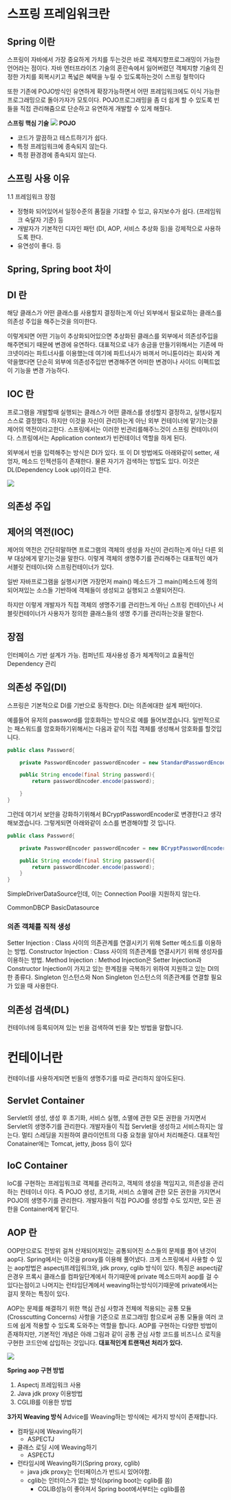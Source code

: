 # 스프링 프레임워크란

## Spring 이란
스프링이 자바에서 가장 중요하게 가치를 두는것은 바로 객체지향프로그래밍이 가능한 언어라는 점이다.  자바 엔터프라이즈 기술의 혼란속에서 잃어버렸던 객체지향 기술의 진정한 가치를 회복시키고 폭넓은 혜택을 누릴 수 있도록하는것이 스프링 철학이다

또한 기존에 POJO방식인 유연하게 확장가능하면서 어떤 프레임워크에도 이식 가능한 프로그래밍으로 돌아가자가 모토이다. POJO프로그래밍을 좀 더 쉽게 할 수 있도록 빈들을 직접 관리해줌으로 단순하고 유연하게 개발할 수 있게 해줬다.

**스프링 핵심 기술**
![](https://i.imgur.com/AuHosiO.jpg)
**POJO**
* 코드가 깔끔하고 테스트하기가 쉽다.
* 특정 프레임워크에 종속되지 않는다.
* 특정 환경경에 종속되지 않는다.

## 스프링 사용 이유

1.1 프레임워크 장점
- 정형화 되어있어서 일정수준의 품질을 기대할 수 있고, 
유지보수가 쉽다. (프레임워크 숙달자 기준) 등
- 개발자가 기본적인 디자인 패턴 (DI, AOP, 서비스 추상화 등)을 강제적으로 사용하도록 한다.
- 유연성이 좋다. 등


## Spring, Spring boot 차이

## DI 란
해당 클래스가 어떤 클래스를 사용할지 결정하는게 아닌 외부에서 필요로하는 클래스를 의존성 주입을 해주는것을 의미한다. 

이렇게되면 어떤 기능이 추상화되어있으면 추상화된 클래스를 외부에서 의존성주입을 해주면되기 때문에 변경에 유연하다. 대표적으로 내가 송금을 만들기위해서는 기존에 마크넷이라는 파트너사를 이용했는데 여기에 파트너사가 바껴서 머니튠이라는 회사와 계약을했다면 단순히 외부에 의존성주입만 변경해주면 어떠한 변경이나 사이드 이펙트없이 기능을 변경 가능하다.
## IOC 란
프로그램을 개발할때 실행되는 클래스가 어떤 클래스를 생성할지 결정하고, 실행시킬지 스스로 결정했다. 하지만 이것을 자신이 관리하는게 아닌 외부 컨테이너에 맡기는것을 제어의 역전이라고한다. 스프링에서는 이러한 빈관리를해주느것이 스프링 컨테이너이다. 스프링에서는 Application context가 빈컨테이너 역할을 하게 된다. 

외부에서 빈을 입력해주는 방식은 DI가 있다. 또 이 DI 방법에도 아래와같이 setter, 새엉자, 메소드 인젝션등이 존재한다. 물론 자기가 검색하는 방법도 있다. 이것은 DL(Dependency Look up)이라고 한다.

 

![](https://i.imgur.com/Vm6PGOJ.jpg)


## 의존성 주입

## 제어의 역전(IOC)

제어의 역전은 간단히말하면 프로그램의 객체의 생성을 자신이 관리하는게 아닌 다른 외부 대상에게 맡기는것을 말한다. 이렇게 객체의 생명주기를 관리해주는 대표적인 예가 서블릿 컨테이너와 스프링컨테이너가 있다.

일반 자바프로그램을 실행시키면 가장먼저 main() 메소드가 그 main()메소드에 정의 되어져있는 소스들 기반하에 객체들이 생성되고 실행되고 소멸되어진다.

하지만 이렇게 개발자가 직접 객체의 생명주기를 관리한느게 아닌 스프링 컨테이넌나 서블릿컨테이너가 사용자가 정의한 클래스들의 생명 주기를 관리하는것을 말한다.

## 장점

인터페이스 기반 설계가 가능.
컴퍼넌트 재사용성 증가
체계적이고 효율적인 Dependency 관리


## 의존성 주입(DI)
스프링은 기본적으로 DI를 기반으로 동작한다. DI는 의존에대한 설계 패턴이다. 

예를들어 유저의 password를 암호화하는 방식으로 예를 들어보겠습니다. 일반적으로는 패스워드를 암호화하기위해서는 다음과 같이 직접 객체를 생성해서 암호화를 할것입니다.
```java
public class Password{

    private PasswordEncoder passwordEncoder = new StandardPasswordEncoder();

    public String encode(final String password){
        return passwordEncoder.encode(password);

    }
}

```

그런데 여기서 보안을 강화하기위해서 BCryptPasswordEncoder로 변경한다고 생각해보겠습니다. 그렇게되면 아래와같이 소스를 변경해야할 것 입니다.

```java
public class Password{

    private PasswordEncoder passwordEncoder = new BCryptPasswordEncoder();

    public String encode(final String password){
        return passwordEncoder.encode(password);
    }
}

```

 SimpleDriverDataSource인데, 이는 Connection Pool을 지원하지 않는다.

 CommonDBCP BasicDatasource


### 의존 객체를 직적 생성

Setter Injection : Class 사이의 의존관계를 연결시키기 위해 Setter 메소드를 이용하는 방법.
Constructor Injection : Class 사이의 의존관계를 연결시키기 위해 생성자를 이용하는 방법.
Method Injection : Method Injection은 Setter Injection과 Constructor Injection이 가지고 있는 한계점을 극복하기 위하여 지원하고 있는 DI의 한 종류다. Singleton 인스턴스와 Non Singleton 인스턴스의 의존관계를 연결할 필요가 있을 때 사용한다.


## 의존성 검색(DL)
컨테이너에 등록되어져 있는 빈을 검색하여 빈을 찾는 방법을 말합니다. 

# 컨테이너란
컨테이너를 사용하게되면 빈들의 생명주기를 따로 관리하지 않아도된다. 

## Servlet Container
Servlet의 생성, 생성 후 초기화, 서비스 실행, 소멸에 관한 모든 권한을 가지면서 Servlet의 생명주기를 관리한다.
개발자들이 직접 Servlet을 생성하고 서비스하지는 않는다.
멀티 스레딩을 지원하여 클라이언트의 다중 요청을 알아서 처리해준다.
대표적인 Conatainer에는 Tomcat, jetty, jboss 등이 있다

## IoC Container
IoC를 구현하는 프레임워크로 객체를 관리하고, 객체의 생성을 책임지고, 의존성을 관리하는 컨테이너 이다.
즉 POJO 생성, 초기화, 서비스 소멸에 관한 모든 권한을 가지면서 POJO의 생명주기를 관리한다.
개발자들이 직접 POJO를 생성할 수도 있지만, 모든 권한을 Container에게 맡긴다.


## AOP 란

OOP만으로도 전방위 걸쳐 산재되어져있는 공통되어진 소스들의 문제를 풀어 낸것이 aop다. Spring에서는 이것을 proxy를 이용해 풀어냈다. 크게 스프링에서 사용할 수 있는 aop방법은 aspectj프레임워크와, jdk proxy, cglib 방식이 있다. 특징은 aspectj같은경우 프록시 클래스를 컴파일단계에서 하기때문에 private 메소드마저 aop를 걸 수 있다는점이고 나머지는 런타임단계에서 weaving하는방식이기때문에 private에서는 걸지 못하는 특징이 있다.

AOP는 문제를 해결하기 위한 핵심 관심 사항과 전체에 적용되는 공통 모듈(Crosscutting Concerns) 사항을 기준으로 프로그래밍 함으로써 공통 모듈을 여러 코드에 쉽게 적용할 수 있도록 도와주는 역할을 합니다. AOP를 구현하는 다양한 방법이 존재하지만, 기본적인 개념은 아래 그림과 같이 공통 관심 사항 코드를 비즈니스 로직을 구현한 코드안에 삽입하는 것입니다. **대표적인게 트랜잭션 처리가 있다.**

![](https://i.imgur.com/a0AFbrG.png)

**Spring aop 구현 방법**
1. Aspectj 프레임워크 사용
2. Java jdk proxy 이용방법
3. CGLIB를 이용한 방법

**3가지 Weaving 방식**
Advice를 Weaving하는 방식에는 세가지 방식이 존재합니다.

* 컴파일시에 Weaving하기
    * ASPECTJ
* 클래스 로딩 시에 Weaving하기
    * ASPECTJ
* 런타임시에 Weaving하기(Spring proxy, cglib)
    * java jdk proxy는 인터페이스가 반드시 있어야함.
    * cglib는 인터이스가 없는 방식(spring boot는 cglib를 씀)
        * CGLIB성능이 좋아져서 Spring boot에서부터는 cglib를씀